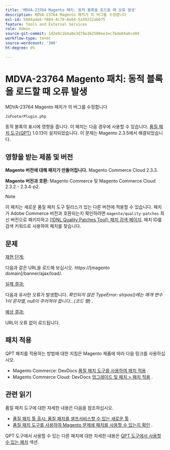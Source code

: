 ```yaml
---
title: 'MDVA-23764 Magento 패치: 동적 블록을 로드할 때 오류 발생'
description: MDVA-23764 Magento 패치가 의 버그를 수정합니다
exl-id: b884ade6-f88d-4c79-8e84-5a59252abb75
feature: Tools and External Services
role: Admin
source-git-commit: 1d2e0c1b4a8e3d79a362500ee3ec7bde84a6ce0d
workflow-type: tm+mt
source-wordcount: '300'
ht-degree: 0%

---
```


# MDVA-23764 Magento 패치: 동적 블록을 로드할 때 오류 발생

MDVA-23764 Magento 패치가 의 버그를 수정합니다

```php
JsFooterPlugin.php
```

동적 블록의 표시에 영향을 줍니다. 이 패치는 다음 경우에 사용할 수 있습니다. [품질 패치 도구(QPT)](https://devdocs.magento.com/guides/v2.4/comp-mgr/patching.html#mqp) 1.0.13이 설치되었습니다. 이 문제는 Magento 2.3.5에서 해결되었습니다.

## 영향을 받는 제품 및 버전

**Magento 버전에 대해 패치가 만들어집니다.** Magento Commerce Cloud 2.3.3.

**Magento 버전과 호환:** Magento Commerce 및 Magento Commerce Cloud 2.3.2 - 2.3.4-p2.

>[!NOTE]
>
>이 패치는 새로운 품질 패치 도구 릴리스가 있는 다른 버전에 적용할 수 있습니다. 패치가 Adobe Commerce 버전과 호환되는지 확인하려면 `magento/quality-patches` 최신 버전으로 패키지하고 [[!DNL Quality Patches Tool]: 패치 검색 페이지](https://devdocs.magento.com/quality-patches/tool.html#patch-grid). 패치 ID를 검색 키워드로 사용하여 패치를 찾습니다.

## 문제

<u>재현 단계:</u>

다음과 같은 URL을 로드해 보십시오. https://\[magento domain\]/banner/ajax/load/.

<u>실제 결과:</u>

다음과 유사한 오류가 발생합니다. *확인되지 않은 TypeError: strpos()에는 매개 변수 1이 문자열, null이 주어져야 합니다...(코드 행)* .

<u>예상 결과:</u>

URL이 오류 없이 로드됩니다.

## 패치 적용

QPT 패치를 적용하는 방법에 대한 지침은 Magento 제품에 따라 다음 링크를 사용하십시오.

* Magento Commerce: DevDocs [품질 패치 도구를 사용하여 패치 적용](https://devdocs.magento.com/guides/v2.4/comp-mgr/patching/mqp.html) .
* Magento Commerce Cloud: DevDocs [업그레이드 및 패치 > 패치 적용](https://devdocs.magento.com/cloud/project/project-patch.html) .

## 관련 읽기

품질 패치 도구에 대한 자세한 내용은 다음을 참조하십시오.

* [품질 패치 툴 출시: 품질 패치를 셀프서비스할 수 있는 새로운 툴](/help/announcements/adobe-commerce-announcements/magento-quality-patches-released-new-tool-to-self-serve-quality-patches.md) .
* [품질 패치 도구를 사용하여 Magento 문제에 패치를 사용할 수 있는지 확인](/help/support-tools/patches-available-in-qpt-tool/check-patch-for-magento-issue-with-magento-quality-patches.md) .

QPT 도구에서 사용할 수 있는 다른 패치에 대한 자세한 내용은 [QPT 도구에서 사용할 수 있는 패치](https://support.magento.com/hc/en-us/sections/360010506631-Patches-available-in-QPT-tool-) 섹션.
